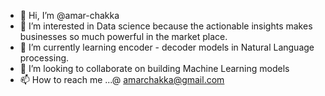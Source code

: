- 👋 Hi, I’m @amar-chakka
- 👀 I’m interested in Data science because the actionable insights makes businesses so much powerful in the market place.
- 🌱 I’m currently learning encoder - decoder models in Natural Language processing.
- 💞️ I’m looking to collaborate on building Machine Learning models
- 📫 How to reach me ...@ amarchakka@gmail.com

<!---
amar-chakka/amar-chakka is a ✨ special ✨ repository because its `README.md` (this file) appears on your GitHub profile.
You can click the Preview link to take a look at your changes.
--->
